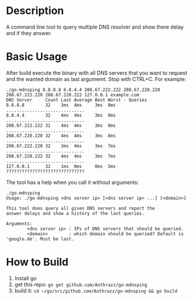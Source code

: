 # Description

A command line tool to query multiple DNS resolver and show there delay and if they answer.

# Basic Usage

After build execute the binary with all DNS servers that you want to request and the wanted domain as last argumemt. Stop with CTRL+C. For example:

```
./go-mdnsping 8.8.8.8 8.8.4.4 208.67.222.222 208.67.220.220 208.67.222.220 208.67.220.222 127.0.0.1 example.com
DNS Server     Count Last Average Best Worst - Queries
8.8.8.8        32    3ms  4ms     3ms  8ms     ..............................
8.8.4.4        32    4ms  4ms     3ms  8ms     ..............................
208.67.222.222 32    4ms  4ms     3ms  8ms     ..............................
208.67.220.220 32    4ms  4ms     3ms  8ms     ..............................
208.67.222.220 32    3ms  4ms     3ms  7ms     ..............................
208.67.220.222 32    4ms  4ms     3ms  7ms     ..............................
127.0.0.1      32    1ms  0ms     0ms  5ms     ??????????????????????????????
```

The tool has a help when you call it without arguments:

```
./go-mdnsping
Usage: ./go-mdnsping <dns server ip> [<dns server ip> ...] [<domain>]

This tool does query all given DNS servers and report the
answer delays and show a history of the last queries.

Arguments:
        <dns server ip> : IPs of DNS servers that should be queried.
        <domain>        : which domain should be queried? Default is 'google.de'. Must be last.
```

# How to Build

1. Install go
2. get this repo: `go get github.com/Anthrazz/go-mdnsping`
3. build it: `cd ~/go/src/github.com/Anthrazz/go-mdnsping && go build`

